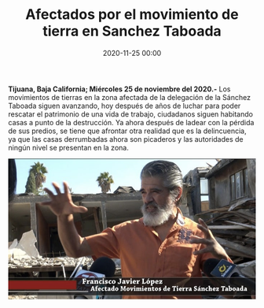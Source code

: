﻿---
layout: blog
title:  "Afectados por el movimiento de tierra en Sanchez Taboada"
categories: tijuana
date:  2020-11-25 00:00
permalink: /:categories/:title:output_ext
image: /img/cnr/afectados-por-el-movimiento.jpg
autor: 
---

**Tijuana, Baja California; Miércoles 25 de noviembre del 2020.-** Los movimientos de tierras en la zona afectada de la delegación de la Sánchez Taboada siguen avanzando, hoy después de años de luchar para poder rescatar el patrimonio de una vida de trabajo, ciudadanos siguen habitando casas a punto de la destrucción. Ya ahora después de ladear con la pérdida de sus predios, se tiene que afrontar otra realidad que es la delincuencia, ya que las casas derrumbadas ahora son picaderos y las autoridades de ningún nivel se presentan en la zona.

<div id="carouselExampleSlidesOnly" class="carousel slide" data-ride="carousel">
  <div class="carousel-inner">
    <div class="carousel-item active">
       <img class="d-block w-100" src="/img/cnr/afectados-por-el-movimiento.jpg" loading="lazy"  alt="Afectado">
    </div>
  </div>
</div>